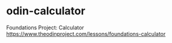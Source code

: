 # odin-calculator
Foundations Project: Calculator
https://www.theodinproject.com/lessons/foundations-calculator
